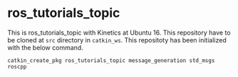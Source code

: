 # ros_tutorials_topic
This is ros_tutorials_topic with Kinetics at Ubuntu 16.
This repository have to be cloned at `src` directory in `catkin_ws`. 
This repositoty has been initialized with the below command.

```
catkin_create_pkg ros_tutorials_topic message_generation std_msgs roscpp
```
